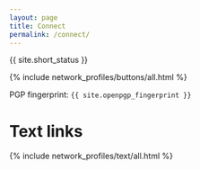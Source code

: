 ```yaml
---
layout: page
title: Connect
permalink: /connect/
---
```


{{ site.short_status }}

{% include network_profiles/buttons/all.html %}

PGP fingerprint: `{{ site.openpgp_fingerprint }}`

# Text links

{% include network_profiles/text/all.html %}
